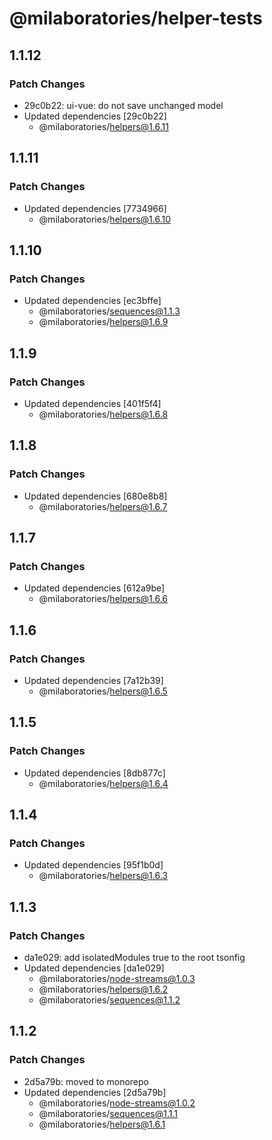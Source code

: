 # @milaboratories/helper-tests

## 1.1.12

### Patch Changes

- 29c0b22: ui-vue: do not save unchanged model
- Updated dependencies [29c0b22]
  - @milaboratories/helpers@1.6.11

## 1.1.11

### Patch Changes

- Updated dependencies [7734966]
  - @milaboratories/helpers@1.6.10

## 1.1.10

### Patch Changes

- Updated dependencies [ec3bffe]
  - @milaboratories/sequences@1.1.3
  - @milaboratories/helpers@1.6.9

## 1.1.9

### Patch Changes

- Updated dependencies [401f5f4]
  - @milaboratories/helpers@1.6.8

## 1.1.8

### Patch Changes

- Updated dependencies [680e8b8]
  - @milaboratories/helpers@1.6.7

## 1.1.7

### Patch Changes

- Updated dependencies [612a9be]
  - @milaboratories/helpers@1.6.6

## 1.1.6

### Patch Changes

- Updated dependencies [7a12b39]
  - @milaboratories/helpers@1.6.5

## 1.1.5

### Patch Changes

- Updated dependencies [8db877c]
  - @milaboratories/helpers@1.6.4

## 1.1.4

### Patch Changes

- Updated dependencies [95f1b0d]
  - @milaboratories/helpers@1.6.3

## 1.1.3

### Patch Changes

- da1e029: add isolatedModules true to the root tsonfig
- Updated dependencies [da1e029]
  - @milaboratories/node-streams@1.0.3
  - @milaboratories/helpers@1.6.2
  - @milaboratories/sequences@1.1.2

## 1.1.2

### Patch Changes

- 2d5a79b: moved to monorepo
- Updated dependencies [2d5a79b]
  - @milaboratories/node-streams@1.0.2
  - @milaboratories/sequences@1.1.1
  - @milaboratories/helpers@1.6.1
